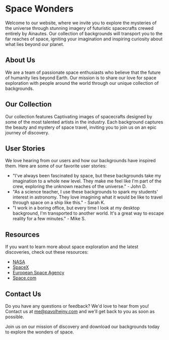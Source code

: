 <!--font:Cinzel Decorative-->

# Space Wonders

Welcome to our website, where we invite you to explore the mysteries of the universe through stunning imagery of futuristic spacecrafts crewed entirely by Ainautes. Our collection of backgrounds will transport you to the far reaches of space, igniting your imagination and inspiring curiosity about what lies beyond our planet.

## About Us

We are a team of passionate space enthusiasts who believe that the future of humanity lies beyond Earth. Our mission is to share our love for space exploration with people around the world through our unique collection of backgrounds.

## Our Collection

Our collection features Cap<wbr>ti<wbr>va<wbr>ting images of spacecrafts designed by some of the most talented artists in the industry. Each background captures the beauty and mystery of space travel, inviting you to join us on an epic journey of discovery.

## User Stories

We love hearing from our users and how our backgrounds have inspired them. Here are some of our favorite user stories:

-   "I've always been fascinated by space, but these backgrounds take my imagination to a whole new level. They make me feel like I'm part of the crew, exploring the unknown reaches of the universe." - John D.
-   "As a science teacher, I use these backgrounds to spark my students' interest in astronomy. They love imagining what it would be like to travel through space on a ship like this." - Sarah K.
-   "I work in a boring office, but every time I look at my desktop background, I'm transported to another world. It's a great way to escape reality for a few minutes." - Mike S.

## Resources

If you want to learn more about space exploration and the latest discoveries, check out these resources:

-   [NASA](#)
-   [SpaceX](#)
-   [European Space Agency](#)
-   [Space.com](#)

## Contact Us

Do you have any questions or feedback? We'd love to hear from you! Contact us at me@pavolhejny.com and we'll get back to you as soon as possible.

Join us on our mission of discovery and download our backgrounds today to explore the wonders of space.

<!--

Write me content for website with wallpaper which alt text is:

"A futuristic spaceship crewed entirely by Ainautes, traveling through the vast expanse of space on a mission of discovery."

The name/title of the page should not be 1:1 copy of the alt text but rather a real content of the website which is using this wallpaper.

- Use markdown format
- Start with heading
- Heading should be short and concise
- The content should look like a real website
- The website should not be about the wallpaper, wallpaper is just a related background
- Heading should be contain work "wallpaper" or "background"
- Include real sections like references, contact, user stories, etc. use things relevant to the page purpose.
- Feel free to use structure like headings, bullets, numbering, blockquotes, paragraphs, horizontal lines, etc.
- You can use formatting like bold or _italic_
- You can include UTF-8 emojis
- Links should be only #hash anchors (and you can refer to the document itself)
- Do not include images


---


# Discover the Universe with Our Futuristic Spacecraft Wallpaper

Welcome to our website, where we explore the wonders of the universe through our futuristic spacecraft wallpaper. Our mission is to inspire curiosity and imagination about the vast expanse of space and the possibilities it holds.

## About Us

We are a team of passionate space enthusiasts who believe that the future of humanity lies beyond our planet. Our goal is to share our love for space exploration with people around the world through our unique collection of wallpapers.

## Our Collection

Our collection features stunning images of futuristic spacecrafts crewed entirely by Ainautes, a fictional alien race known for their advanced technology and insatiable curiosity. Each wallpaper captures the beauty and mystery of space travel, inviting you to join us on an epic journey of discovery.

## User Stories

We love hearing from our users and how our wallpapers have inspired them. Here are some of our favorite user stories:

- "I've always been fascinated by space, but these wallpapers take my imagination to a whole new level. They make me feel like I'm part of the crew, exploring the unknown reaches of the universe." - John D.
- "As a science teacher, I use these wallpapers to spark my students' interest in astronomy. They love imagining what it would be like to travel through space on a ship like this." - Sarah K.
- "I work in a boring office, but every time I look at my desktop background, I'm transported to another world. It's a great way to escape reality for a few minutes." - Mike S.

## References

If you want to learn more about space exploration and the latest discoveries, check out these resources:

- [NASA](#)
- [SpaceX](#)
- [European Space Agency](#)
- [Space.com](#)

## Contact Us

Do you have any questions or feedback? We'd love to hear from you! Contact us at me@pavolhejny.com and we'll get back to you as soon as possible.

Join us on our mission of discovery and download our futuristic spacecraft wallpaper today!


---


Heading should not include word "wallpaper". The website should not be about the wallpaper itself, wallpaper is just a related background, rewrite whole content.


---


# Exploring the Universe: Discover the Wonders of Space

Welcome to our website, where we invite you to explore the mysteries of the universe through stunning imagery of futuristic spacecrafts crewed entirely by Ainautes. Our collection of backgrounds will transport you to the far reaches of space, igniting your imagination and inspiring curiosity about what lies beyond our planet.

## About Us

We are a team of passionate space enthusiasts who believe that the future of humanity lies beyond Earth. Our mission is to share our love for space exploration with people around the world through our unique collection of backgrounds.

## Our Collection

Our collection features Cap<wbr>ti<wbr>va<wbr>ting images of spacecrafts designed by some of the most talented artists in the industry. Each background captures the beauty and mystery of space travel, inviting you to join us on an epic journey of discovery.

## User Stories

We love hearing from our users and how our backgrounds have inspired them. Here are some of our favorite user stories:

- "I've always been fascinated by space, but these backgrounds take my imagination to a whole new level. They make me feel like I'm part of the crew, exploring the unknown reaches of the universe." - John D.
- "As a science teacher, I use these backgrounds to spark my students' interest in astronomy. They love imagining what it would be like to travel through space on a ship like this." - Sarah K.
- "I work in a boring office, but every time I look at my desktop background, I'm transported to another world. It's a great way to escape reality for a few minutes." - Mike S.

## Resources

If you want to learn more about space exploration and the latest discoveries, check out these resources:

- [NASA](#)
- [SpaceX](#)
- [European Space Agency](#)
- [Space.com](#)

## Contact Us

Do you have any questions or feedback? We'd love to hear from you! Contact us at me@pavolhejny.com and we'll get back to you as soon as possible.

Join us on our mission of discovery and download our backgrounds today to explore the wonders of space.

-->
